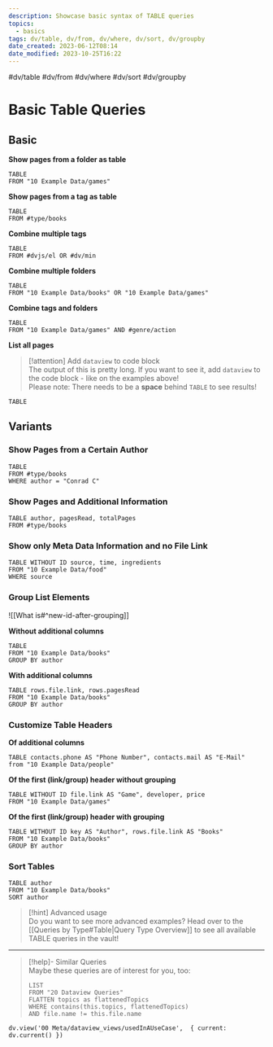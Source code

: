 ```yaml
---
description: Showcase basic syntax of TABLE queries
topics:
  - basics
tags: dv/table, dv/from, dv/where, dv/sort, dv/groupby
date_created: 2023-06-12T08:14
date_modified: 2023-10-25T16:22
---
```


#dv/table #dv/from #dv/where #dv/sort #dv/groupby  

# Basic Table Queries

## Basic

**Show pages from a folder as table**

```dataview
TABLE
FROM "10 Example Data/games"
```

**Show pages from a tag as table**

```dataview
TABLE
FROM #type/books 
```

**Combine multiple tags**

```dataview
TABLE
FROM #dvjs/el OR #dv/min 
```

**Combine multiple folders**

```dataview
TABLE
FROM "10 Example Data/books" OR "10 Example Data/games"
```

**Combine tags and folders**

```dataview
TABLE
FROM "10 Example Data/games" AND #genre/action  
```

**List all pages**

> [!attention] Add `dataview` to code block  
> The output of this is pretty long. If you want to see it, add `dataview` to the code block - like on the examples above!  
> Please note: There needs to be a **space** behind `TABLE` to see results!

```
TABLE 
```

## Variants

### Show Pages from a Certain Author

```dataview
TABLE
FROM #type/books 
WHERE author = "Conrad C"
```

### Show Pages and Additional Information

```dataview
TABLE author, pagesRead, totalPages
FROM #type/books
```

### Show only Meta Data Information and no File Link

```dataview
TABLE WITHOUT ID source, time, ingredients
FROM "10 Example Data/food"
WHERE source
```

### Group List Elements

![[What is#^new-id-after-grouping]]

**Without additional columns**

```dataview
TABLE 
FROM "10 Example Data/books"
GROUP BY author
```

**With additional columns**

```dataview
TABLE rows.file.link, rows.pagesRead
FROM "10 Example Data/books"
GROUP BY author
```

### Customize Table Headers

**Of additional columns**

```dataview
TABLE contacts.phone AS "Phone Number", contacts.mail AS "E-Mail"
from "10 Example Data/people"
```

**Of the first (link/group) header without grouping**

```dataview
TABLE WITHOUT ID file.link AS "Game", developer, price
FROM "10 Example Data/games"
```

**Of the first (link/group) header with grouping**

```dataview
TABLE WITHOUT ID key AS "Author", rows.file.link AS "Books"
FROM "10 Example Data/books"
GROUP BY author
```

### Sort Tables

```dataview
TABLE author
FROM "10 Example Data/books"
SORT author
```

> [!hint] Advanced usage  
> Do you want to see more advanced examples? Head over to the [[Queries by Type#Table|Query Type Overview]] to see all available TABLE queries in the vault!

---

<!-- === end of query page ===  -->

> [!help]- Similar Queries  
> Maybe these queries are of interest for you, too:
> 
> ```dataview
> LIST
> FROM "20 Dataview Queries"
> FLATTEN topics as flattenedTopics
> WHERE contains(this.topics, flattenedTopics)
> AND file.name != this.file.name
> ```

```dataviewjs
dv.view('00 Meta/dataview_views/usedInAUseCase',  { current: dv.current() })
```
